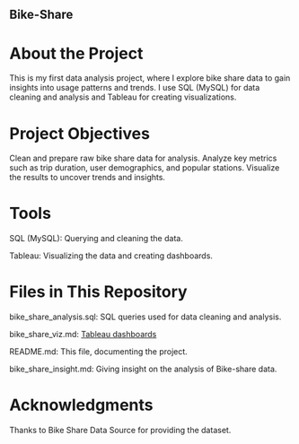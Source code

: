 ## Bike-Share

# About the Project
This is my first data analysis project, where I explore bike share data to gain insights into usage patterns and trends. I use SQL (MySQL) for data cleaning and analysis and Tableau for creating visualizations.

# Project Objectives
Clean and prepare raw bike share data for analysis.
Analyze key metrics such as trip duration, user demographics, and popular stations.
Visualize the results to uncover trends and insights.

# Tools
SQL (MySQL): Querying and cleaning the data.

Tableau: Visualizing the data and creating dashboards.

# Files in This Repository
bike_share_analysis.sql: SQL queries used for data cleaning and analysis.

bike_share_viz.md: [Tableau dashboards](https://public.tableau.com/views/bike-share_17324539453530/Dashboard2?:language=en-US&:sid=&:redirect=auth&:display_count=n&:origin=viz_share_link)

README.md: This file, documenting the project.

bike_share_insight.md: Giving insight on the analysis of Bike-share data.

# Acknowledgments
Thanks to Bike Share Data Source for providing the dataset.

